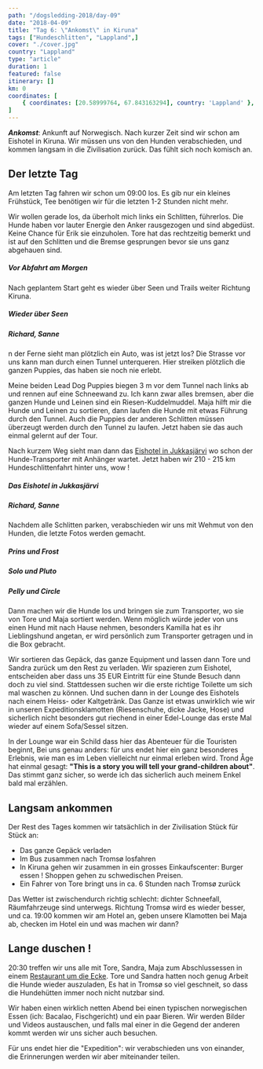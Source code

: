 ```yaml
---
path: "/dogsledding-2018/day-09"
date: "2018-04-09"
title: "Tag 6: \"Ankomst\" in Kiruna"
tags: ["Hundeschlitten", "Lappland",]
cover: "./cover.jpg"
country: "Lappland"
type: "article"
duration: 1
featured: false
itinerary: []
km: 0
coordinates: [
    { coordinates: [20.58999764, 67.843163294], country: 'Lappland' },
]
---
```


**_Ankomst_**: Ankunft auf Norwegisch.
Nach kurzer Zeit sind wir schon am Eishotel in Kiruna. Wir müssen uns von den Hunden verabschieden, und kommen langsam in die Zivilisation zurück. Das fühlt sich noch komisch an.

## Der letzte Tag

Am letzten Tag fahren wir schon um 09:00 los. Es gib nur ein kleines Frühstück, Tee benötigen wir für die letzten 1-2 Stunden nicht mehr.

Wir wollen gerade los, da überholt mich links ein Schlitten, führerlos. Die Hunde haben vor lauter Energie den Anker rausgezogen und sind abgedüst. Keine Chance für Erik sie einzuholen. Tore hat das rechtzeitig bemerkt und ist auf den Schlitten und die Bremse gesprungen bevor sie uns ganz abgehauen sind.

<rehype-image src="IMG_1320.JPG"></rehype-image>

##### Vor Abfahrt am Morgen

Nach geplantem Start geht es wieder über Seen und Trails weiter Richtung Kiruna. 

<rehype-image src="IMG_1327.JPG"></rehype-image>

##### Wieder über Seen


<rehype-image src="IMG_1331.JPG"></rehype-image>

##### Richard, Sanne

n der Ferne sieht man plötzlich ein Auto, was ist jetzt los? Die Strasse vor uns kann man durch einen Tunnel unterqueren. Hier streiken plötzlich die ganzen Puppies, das haben sie noch nie erlebt.

Meine beiden Lead Dog Puppies biegen 3 m vor dem Tunnel nach links ab und rennen auf eine Schneewand zu. Ich kann zwar alles bremsen, aber die ganzen Hunde und Leinen sind ein Riesen-Kuddelmuddel. Maja hilft mir die Hunde und Leinen zu sortieren, dann laufen die Hunde mit etwas Führung durch den Tunnel. Auch die Puppies der anderen Schlitten müssen überzeugt werden durch den Tunnel zu laufen. Jetzt haben sie das auch einmal gelernt auf der Tour.

Nach kurzem Weg sieht man dann das [Eishotel in Jukkasjärvi](https://www.icehotel.com/) wo schon der Hunde-Transporter mit Anhänger wartet. Jetzt haben wir 210 - 215 km Hundeschlittenfahrt hinter uns, wow !


<rehype-image src="IMG_1407.JPG"></rehype-image>

##### Das Eishotel in Jukkasjärvi


<rehype-image src="IMG_1350.JPG"></rehype-image>

##### Richard, Sanne


Nachdem alle Schlitten parken, verabschieden wir uns mit Wehmut von den Hunden, die letzte Fotos werden gemacht.


<rehype-image src="IMG_1334.JPG"></rehype-image>

##### Prins und Frost


<rehype-image src="IMG_1340.JPG"></rehype-image>

##### Solo und Pluto

<rehype-image src="IMG_1348.JPG"></rehype-image>

##### Pelly und Circle


Dann machen wir die Hunde los und bringen sie zum Transporter, wo sie von Tore und Maja sortiert werden. Wenn möglich würde jeder von uns einen Hund mit nach Hause nehmen, besonders Kamilla hat es ihr Lieblingshund angetan, er wird persönlich zum Transporter getragen und in die Box gebracht.

<photo-composition>
<rehype-image src="IMG_1353.JPG"></rehype-image>
<rehype-image src="IMG_1358.JPG"></rehype-image>
<rehype-image src="IMG_1361.JPG"></rehype-image>
<rehype-image src="IMG_1374.JPG"></rehype-image>
<rehype-image src="IMG_1384.JPG"></rehype-image>
<rehype-image src="IMG_1390.JPG"></rehype-image>
<rehype-image src="IMG_1401.JPG"></rehype-image>
<rehype-image src="IMG_1402.JPG"></rehype-image>
</photo-composition>

Wir sortieren das Gepäck, das ganze Equipment und lassen dann Tore und Sandra zurück um den Rest zu verladen. Wir spazieren zum Eishotel, entscheiden aber dass uns 35 EUR Eintritt für eine Stunde Besuch dann doch zu viel sind. Stattdessen suchen wir die erste richtige Toilette um sich mal waschen zu können. Und suchen dann in der Lounge des Eishotels nach einem Heiss- oder Kaltgetränk. Das Ganze ist etwas unwirklich wie wir in unseren Expeditionsklamotten (Riesenschuhe, dicke Jacke, Hose) und sicherlich nicht besonders gut riechend in einer Edel-Lounge das erste Mal wieder auf einem Sofa/Sessel sitzen.

<photo-composition>
<rehype-image src="IMG_1410.JPG"></rehype-image>
<rehype-image src="IMG_1414.JPG"></rehype-image>
<rehype-image src="IMG_1422.JPG"></rehype-image>
<rehype-image src="IMG_1426.JPG"></rehype-image>
</photo-composition>

In der Lounge war ein Schild dass hier das Abenteuer für die Touristen beginnt, Bei uns genau anders: für uns endet hier ein ganz besonderes Erlebnis, wie man es im Leben vielleicht nur einmal erleben wird. Trond Åge hat einmal gesagt: **"This is a story you will tell your grand-children about"**. Das stimmt ganz sicher,  so werde ich das sicherlich auch meinem Enkel bald mal erzählen.

<photo-composition>
<rehype-image src="Hunde.004.jpeg"></rehype-image>
</photo-composition>


## Langsam ankommen

Der Rest des Tages kommen wir tatsächlich in der Zivilisation Stück für Stück an:

* Das ganze Gepäck verladen
* Im Bus zusammen nach Tromsø losfahren
* In Kiruna gehen wir zusammen in ein grosses Einkaufscenter: Burger essen ! Shoppen gehen zu schwedischen Preisen.
* Ein Fahrer von Tore bringt uns in ca. 6 Stunden nach Tromsø zurück

Das Wetter ist zwischendurch richtig schlecht: dichter Schneefall, Räumfahrzeuge sind unterwegs. Richtung Tromsø wird es wieder besser, und ca. 19:00 kommen wir am Hotel an, geben unsere Klamotten bei Maja ab, checken im Hotel ein und was machen wir dann?

<photo-composition>
<rehype-image src="IMG_1435.JPG"></rehype-image>
</photo-composition>

## Lange duschen !

20:30 treffen wir uns alle mit Tore, Sandra, Maja zum Abschlussessen in einem [Restaurant um die Ecke](https://www.tripadvisor.com/Restaurant_Review-g190475-d3506417-Reviews-Kaia_Bar_Restaurant-Tromso_Troms_Northern_Norway.html). Tore und Sandra hatten noch genug Arbeit die Hunde wieder auszuladen, Es hat in Tromsø so viel geschneit, so dass die Hundehütten immer noch nicht nutzbar sind.

Wir haben einen wirklich netten Abend bei einen typischen norwegischen Essen (ich: Bacalao, Fischgericht) und ein paar Bieren. Wir werden Bilder und Videos austauschen, und falls mal einer in die Gegend der anderen kommt  werden wir uns sicher auch besuchen.

Für uns endet hier die "Expedition": wir verabschieden uns von einander, die Erinnerungen werden wir aber miteinander teilen.

